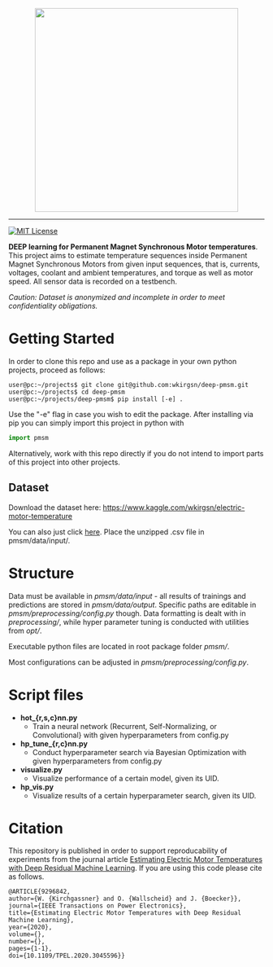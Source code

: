 
<p align="center">
  <img src="scheme.png" width="400" />
</p>

---
[![MIT License](https://img.shields.io/badge/license-MIT-blue.svg)](https://raw.githubusercontent.com/upb-lea/deep-pmsm/master/LICENSE)

**DEEP learning for Permanent Magnet Synchronous Motor temperatures**. This project aims to estimate temperature sequences inside Permanent Magnet Synchronous Motors from given input sequences, that is, 
currents, voltages, coolant and ambient temperatures, and torque as well as motor speed.
All sensor data is recorded on a testbench.

*Caution: Dataset is anonymized and incomplete in order to meet confidentiality obligations.*

# Getting Started
In order to clone this repo and use as a package in your own python projects, proceed as follows:
```
user@pc:~/projects$ git clone git@github.com:wkirgsn/deep-pmsm.git
user@pc:~/projects$ cd deep-pmsm
user@pc:~/projects/deep-pmsm$ pip install [-e] .
```
Use the "-e" flag in case you wish to edit the package. 
After installing via pip you can simply import this project in python with
```py
import pmsm
```
Alternatively, work with this repo directly if you do not intend to import parts of this project into other projects.

## Dataset
Download the dataset here:
https://www.kaggle.com/wkirgsn/electric-motor-temperature

You can also just click [here](https://www.kaggle.com/wkirgsn/electric-motor-temperature/downloads/electric-motor-temperature.zip/2).
Place the unzipped .csv file in pmsm/data/input/.

# Structure
Data must be available in *pmsm/data/input* - all results of trainings and 
predictions are stored in *pmsm/data/output*. Specific paths are editable in 
*pmsm/preprocessing/config.py* though. Data formatting is dealt with in *preprocessing/*, while hyper parameter tuning 
is conducted with utilities from *opt/*.

Executable python files are located in root package folder *pmsm/*.

Most configurations can be adjusted in *pmsm/preprocessing/config.py*.

# Script files

* **hot_{r,s,c}nn.py**
  + Train a neural network (Recurrent, Self-Normalizing, or Convolutional} with given hyperparameters from config.py
* **hp_tune_{r,c}nn.py**
  + Conduct hyperparameter search via Bayesian Optimization with given hyperparameters from config.py
* **visualize.py**
  + Visualize performance of a certain model, given its UID.
* **hp_vis.py**
  + Visualize results of a certain hyperparameter search, given its UID.

# Citation
This repository is published in order to support reproducability of experiments from the journal article [Estimating Electric Motor Temperatures with Deep Residual Machine Learning](https://ieeexplore.ieee.org/abstract/document/9296842).
If you are using this code please cite as follows.
```
@ARTICLE{9296842,
author={W. {Kirchgassner} and O. {Wallscheid} and J. {Boecker}},
journal={IEEE Transactions on Power Electronics},
title={Estimating Electric Motor Temperatures with Deep Residual Machine Learning},
year={2020},
volume={},
number={},
pages={1-1},
doi={10.1109/TPEL.2020.3045596}}
```
